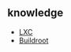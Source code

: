 ## knowledge
- [LXC](https://github.com/GorComComputing/knowledge/lxc.md)
- [Buildroot](https://github.com/GorComComputing/knowledge/buildroot.md)


